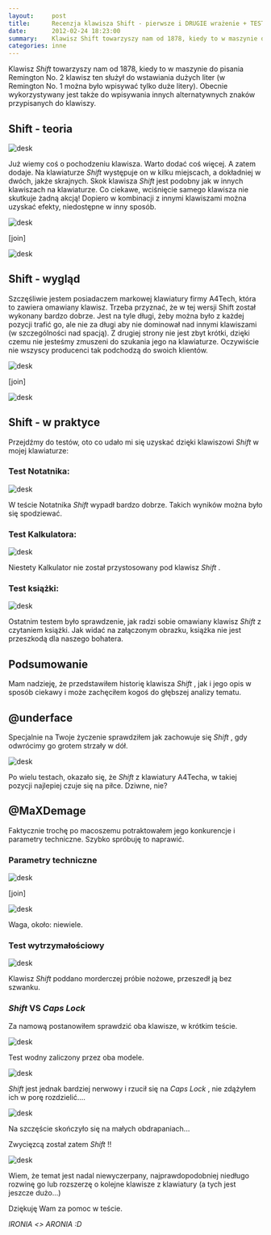 ```yaml
---
layout:     post
title:      Recenzja klawisza Shift - pierwsze i DRUGIE wrażenie + TESTY! UPDATE :) 
date:       2012-02-24 18:23:00
summary:    Klawisz Shift towarzyszy nam od 1878, kiedy to w maszynie do pisania  Remington No. 2 klawisz ten służył do wstawiania dużych liter (w Remington No. 1 można było wpisywać tylko duże litery). Obecnie wykorzystywany jest także do wpisywania innych alternatywnych znaków przypisanych do klawiszy.Shift -...
categories: inne
---
```




Klawisz  *Shift*  towarzyszy nam od 1878, kiedy to w maszynie do pisania  Remington No. 2 klawisz ten służył do wstawiania dużych liter (w Remington No. 1 można było wpisywać tylko duże litery). Obecnie wykorzystywany jest także do wpisywania innych alternatywnych znaków przypisanych do klawiszy.



## Shift - teoria





![desk](https://raw.githubusercontent.com/djfoxer/djfoxer.github.io/master/_img/2012-2-24-_146_/g_-_608x405_-_-_30471x20120224181009_0.png)



Już wiemy coś o pochodzeniu klawisza. Warto dodać coś więcej. A zatem dodaje. Na klawiaturze  *Shift*  występuje on w kilku miejscach, a dokładniej w dwóch, jakże skrajnych. Skok klawisza  *Shift*  jest podobny jak w innych klawiszach na klawiaturze. Co ciekawe, wciśnięcie samego klawisza nie skutkuje żadną akcją! Dopiero w kombinacji z innymi klawiszami można uzyskać efekty, niedostępne w inny sposób.



![desk](https://raw.githubusercontent.com/djfoxer/djfoxer.github.io/master/_img/2012-2-24-_146_/g_-_288x192_-_-_30471x20120224181016_0.png)

[join]

![desk](https://raw.githubusercontent.com/djfoxer/djfoxer.github.io/master/_img/2012-2-24-_146_/g_-_288x192_-_-_30471x20120224181904_0.png)





## Shift - wygląd



Szczęśliwie jestem posiadaczem markowej klawiatury firmy A4Tech, która to zawiera omawiany klawisz. Trzeba przyznać, że w tej wersji Shift został wykonany bardzo dobrze. Jest na tyle długi, żeby można było z każdej pozycji trafić go, ale nie za długi aby nie dominował nad innymi klawiszami (w szczególności nad spacją). Z drugiej strony nie jest zbyt krótki, dzięki czemu nie jesteśmy zmuszeni do szukania jego na klawiaturze. Oczywiście nie wszyscy producenci tak podchodzą do swoich klientów.



![desk](https://raw.githubusercontent.com/djfoxer/djfoxer.github.io/master/_img/2012-2-24-_146_/g_-_288x192_-_-_30471x20120224181029_0.png)

[join]

![desk](https://raw.githubusercontent.com/djfoxer/djfoxer.github.io/master/_img/2012-2-24-_146_/g_-_288x192_-_-_30471x20120224181035_0.png)





## Shift - w praktyce



Przejdźmy do testów, oto co udało mi się uzyskać dzięki klawiszowi  *Shift*  w mojej klawiaturze:



### Test Notatnika:





![desk](https://raw.githubusercontent.com/djfoxer/djfoxer.github.io/master/_img/2012-2-24-_146_/g_-_608x405_-_-_30471x20120224181041_0.png)



W teście Notatnika  *Shift*  wypadł bardzo dobrze. Takich wyników można było się spodziewać.



### Test Kalkulatora:





![desk](https://raw.githubusercontent.com/djfoxer/djfoxer.github.io/master/_img/2012-2-24-_146_/g_-_608x405_-_-_30471x20120224181045_0.png)



Niestety Kalkulator nie został przystosowany pod klawisz  *Shift* .




### Test książki:





![desk](https://raw.githubusercontent.com/djfoxer/djfoxer.github.io/master/_img/2012-2-24-_146_/g_-_608x405_-_-_30471x20120224181050_0.jpg)



Ostatnim testem było sprawdzenie, jak radzi sobie omawiany klawisz  *Shift*  z czytaniem książki. Jak widać na załączonym obrazku, książka nie jest przeszkodą dla naszego bohatera.



## Podsumowanie



Mam nadzieję, że przedstawiłem historię klawisza  *Shift* , jak i jego opis w sposób ciekawy i może zachęciłem kogoś do głębszej analizy tematu. 



## @underface



Specjalnie na Twoje życzenie sprawdziłem jak zachowuje się  *Shift* , gdy odwrócimy go grotem strzały w dół.



![desk](https://raw.githubusercontent.com/djfoxer/djfoxer.github.io/master/_img/2012-2-24-_146_/g_-_608x405_-_-_30471x20120225180907_0.jpg)



Po wielu testach, okazało się, że  *Shift*  z klawiatury A4Techa, w takiej pozycji najlepiej czuje się na piłce. Dziwne, nie?



## @MaXDemage



Faktycznie trochę po macoszemu potraktowałem jego konkurencje i parametry techniczne. Szybko spróbuję to naprawić. 



### Parametry techniczne





![desk](https://raw.githubusercontent.com/djfoxer/djfoxer.github.io/master/_img/2012-2-24-_146_/g_-_288x192_-_-_30471x20120225180913_0.jpg)

[join]

![desk](https://raw.githubusercontent.com/djfoxer/djfoxer.github.io/master/_img/2012-2-24-_146_/g_-_288x192_-_-_30471x20120225180922_0.jpg)



Waga, około: niewiele.



### Test wytrzymałościowy





![desk](https://raw.githubusercontent.com/djfoxer/djfoxer.github.io/master/_img/2012-2-24-_146_/g_-_608x405_-_-_30471x20120225180932_0.jpg)



Klawisz  *Shift*  poddano morderczej próbie nożowe, przeszedł ją bez szwanku.



###  *Shift*  VS  *Caps Lock*  



Za namową postanowiłem sprawdzić oba klawisze, w krótkim teście.



![desk](https://raw.githubusercontent.com/djfoxer/djfoxer.github.io/master/_img/2012-2-24-_146_/g_-_608x405_-_-_30471x20120225180946_0.jpg)



Test wodny zaliczony przez oba modele.



![desk](https://raw.githubusercontent.com/djfoxer/djfoxer.github.io/master/_img/2012-2-24-_146_/g_-_608x405_-_-_30471x20120225180953_0.jpg)



 *Shift*  jest jednak bardziej nerwowy i rzucił się na  *Caps Lock* , nie zdążyłem ich w porę rozdzielić....



![desk](https://raw.githubusercontent.com/djfoxer/djfoxer.github.io/master/_img/2012-2-24-_146_/g_-_608x405_-_-_30471x20120225181000_0.jpg)



Na szczęście skończyło się na małych obdrapaniach...

Zwycięzcą został zatem  *Shift* !!

 

![desk](https://raw.githubusercontent.com/djfoxer/djfoxer.github.io/master/_img/2012-2-24-_146_/g_-_608x405_-_-_30471x20120225180927_0.jpg)




Wiem, że temat jest nadal niewyczerpany, najprawdopodobniej niedługo rozwinę go lub rozszerzę o kolejne klawisze z klawiatury (a tych jest jeszcze dużo...)


Dziękuję Wam za pomoc w teście.

 *IRONIA <> ARONIA :D* 